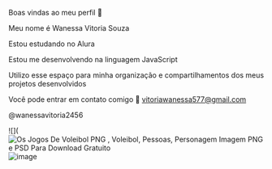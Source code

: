 Boas vindas ao meu perfil 🌻

Meu nome é Wanessa Vitoria Souza

Estou estudando no Alura

Estou me desenvolvendo na linguagem JavaScript

Utilizo esse espaço para minha organização e compartilhamentos dos meus projetos desenvolvidos

Você pode entrar em contato comigo 📱
vitoriawanessa577@gmail.com

@wanessavitoria2456

![](<img src="https://encrypted-tbn0.gstatic.com/images?q=tbn:ANd9GcT8aT2iFmJEI41pbxvUOgLGziQtes14zLa1xQ&amp;s" alt="Os Jogos De Voleibol PNG , Voleibol, Pessoas, Personagem Imagem PNG e PSD  Para Download Gratuito"/>![image](https://github.com/user-attachments/assets/29feaff9-85c1-4d50-afb3-30d0a322f433)
